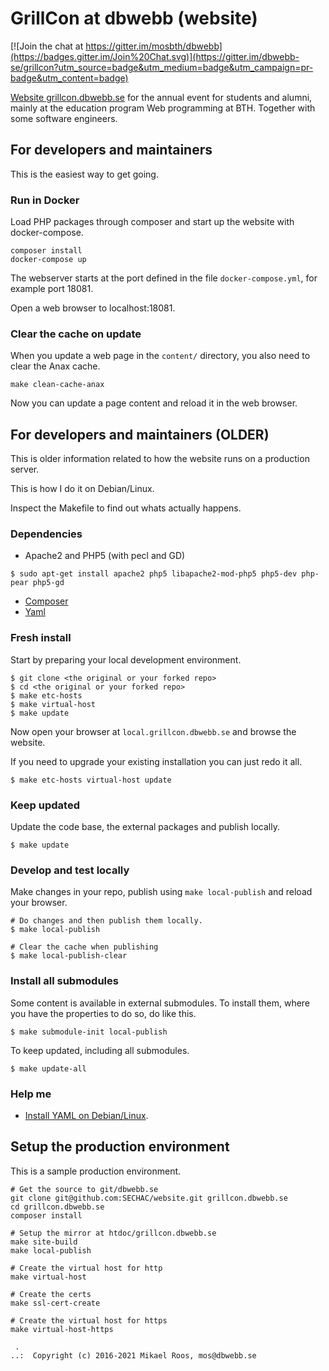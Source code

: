 GrillCon at dbwebb (website)
================================

[![Join the chat at https://gitter.im/mosbth/dbwebb](https://badges.gitter.im/Join%20Chat.svg)](https://gitter.im/dbwebb-se/grillcon?utm_source=badge&utm_medium=badge&utm_campaign=pr-badge&utm_content=badge)

[Website grillcon.dbwebb.se](https://grillcon.dbwebb.se) for the annual event for students and alumni, mainly at the education program Web programming at BTH. Together with some software engineers.




For developers and maintainers
--------------------------------

This is the easiest way to get going.



### Run in Docker

Load PHP packages through composer and start up the website with docker-compose.

```
composer install
docker-compose up
```

The webserver starts at the port defined in the file `docker-compose.yml`, for example port 18081.

Open a web browser to localhost:18081.



### Clear the cache on update

When you update a web page in the `content/` directory, you also need to clear the Anax cache.

```
make clean-cache-anax
```

Now you can update a page content and reload it in the web browser.



For developers and maintainers (OLDER)
--------------------------------

This is older information related to how the website runs on a production server.

This is how I do it on Debian/Linux.

Inspect the Makefile to find out whats actually happens.



### Dependencies

* Apache2 and PHP5 (with pecl and GD)

```
$ sudo apt-get install apache2 php5 libapache2-mod-php5 php5-dev php-pear php5-gd
```

* [Composer](https://getcomposer.org/download/)
* [Yaml](https://dbwebb.se/t/5244)



### Fresh install

Start by preparing your local development environment.

```
$ git clone <the original or your forked repo>
$ cd <the original or your forked repo>
$ make etc-hosts
$ make virtual-host
$ make update
```

Now open your browser at `local.grillcon.dbwebb.se` and browse the website.

If you need to upgrade your existing installation you can just redo it all.

```
$ make etc-hosts virtual-host update
```



### Keep updated

Update the code base, the external packages and publish locally.

```
$ make update
```



### Develop and test locally

Make changes in your repo, publish using `make local-publish` and reload your browser.

```
# Do changes and then publish them locally.
$ make local-publish

# Clear the cache when publishing
$ make local-publish-clear
```



### Install all submodules

Some content is available in external submodules. To install them, where you have the properties to do so, do like this.

```
$ make submodule-init local-publish
```

To keep updated, including all submodules.

```
$ make update-all
```



### Help me

* [Install YAML on Debian/Linux](http://dbwebb.se/t/5244).



Setup the production environment
--------------------------------

This is a sample production environment.

```
# Get the source to git/dbwebb.se
git clone git@github.com:SECHAC/website.git grillcon.dbwebb.se
cd grillcon.dbwebb.se
composer install

# Setup the mirror at htdoc/grillcon.dbwebb.se
make site-build
make local-publish

# Create the virtual host for http
make virtual-host

# Create the certs
make ssl-cert-create

# Create the virtual host for https
make virtual-host-https
```



```                                                            
 .                                                             
..:  Copyright (c) 2016-2021 Mikael Roos, mos@dbwebb.se   
```                                                            

